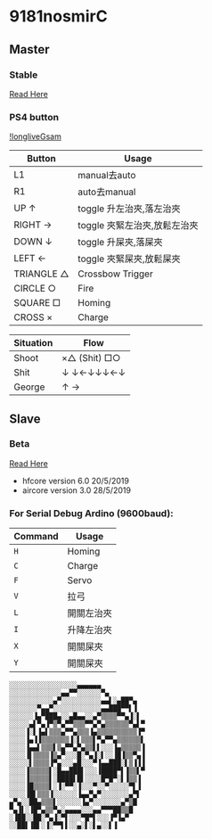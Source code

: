 ﻿# 9181nosmirC

## Master

### Stable
[Read Here](https://github.com/vinesmsuic/9181nosmirC/tree/master/Master)


### PS4 button

[!longliveGsam](https://github.com/vinesmsuic/9181nosmirC/blob/master/Images/PS4button.png?raw=true "fuck you")

| Button  | Usage |
| ------------- | ------------- |
| L1  | manual去auto  |
| R1  | auto去manual  |
| UP ↑ | toggle 升左治夾,落左治夾  |
| RIGHT → | toggle 夾緊左治夾,放鬆左治夾  |
| DOWN ↓ | toggle 升屎夾,落屎夾  |
| LEFT ← | toggle 夾緊屎夾,放鬆屎夾  |
| TRIANGLE △ | Crossbow Trigger  |
| CIRCLE ○ | Fire  |
| SQUARE □ | Homing  |
| CROSS ×  | Charge  |

| Situation  | Flow |
| ------------- | ------------- |
| Shoot | ×△ (Shit) □○ |
| Shit | ↓  ↓←↓↓↓←↓ |
| George | ↑    → |

## Slave

### Beta
[Read Here](https://github.com/vinesmsuic/9181nosmirC/tree/master/Slave)

* hfcore version 6.0 20/5/2019
* aircore version 3.0 28/5/2019

### For Serial Debug Ardino (9600baud):

| Command | Usage |
| ------------- | ------------- |
| `H` | Homing |
| `C` | Charge |
| `F` | Servo |
| `V` | 拉弓 |
| `L` | 開關左治夾 |
| `I` | 升降左治夾 |
| `X` | 開關屎夾 |
| `Y` | 開關屎夾 |

```
░░░░░░░░░░░░░░░░░▄▄▄▄▄▄
░░░░░░░░░░░░░▄▄▀▀░░░░░░▀▄
░░░░░░░░░░░▄▀░░░░░░░░░░▄▄▌░▄██▀▄
░░░░░░░▀▄▄▀░░░░░░░░░░░░▄▄███▀▀▌▐
░░░░░░▐▄▀███▄░░▄█▄▄░░▄▀▒▒▒▒▀▀▄▐░▌
░░░░░▄▌▀▄▐▀▒▀▄▀▀▒▒▒▀▀▄▀▄▒▒▒▒▒▒▀▄▌▀
░░░░▐░▌▐▄▌▒▒▒▄▀▀▄▒▒▒▐▄▒▒▒▒▒▒▒▒▒▒▐▀
░░░░▐▄▐▐▒▒▒▒▒▒▒▐░▌▒▒▒▌▀▄▀▀▄▒▒▒▒▒▒▌
░░░░▐▄▄▌▒▒▒▌▒▄▀▀▄▀▄▒▒▌▌░░░▐▄▒▒▒▒▒▐
░░░░▐▌▒▒▒▒▐▒▄▀░░░█░▀▄▐░▌░░▐█▐▒▒▀▄▐
░░░░░▌▒▒▒▒▐▀▄░░░▄█░░░▀▐▄▄███░▌▒▐▐▐
░░░░▐▒▒▒▒▒▌░█▄▄███▌░░░▐████▀▌▐▒▒▌▀
░░░░▐▒▒▒▒▒▌░████▌█▌░░░░█▀█▀░▌▐▒▒▐
░░░░▐█▒▒▒▒▌░▐░▀▀░▐░░░▀░░▀░░░░░▀▌▐
░░░░▐█▌▒▒▒▐░░░░░░▐▄▄▀▄▀░░░░░░░▄▀▌
▄▀▄░░██▄▒▒▒▌░░░░░░▐▄▀░░░░░░░▄▀▒█
▀▄▐▌░▐█▀▄▒▒▀▄░▄▄▄▄░░░▄▄▀▀▀██▒▒█
░▐██░░██░▀▄▐░▀▌░░░▀█▀▌░░░▐▀▐▄▀
░░██▌▐█▌░▐░▀▀▌▌░░▄░▌░▌▄░░▌▐﻿
```